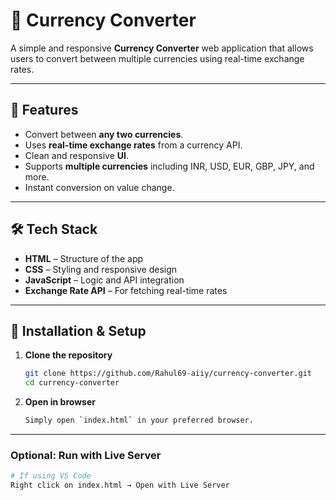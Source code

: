 # 💱 Currency Converter

A simple and responsive **Currency Converter** web application that allows users to convert between multiple currencies using real-time exchange rates.

---

## 📌 Features
- Convert between **any two currencies**.
- Uses **real-time exchange rates** from a currency API.
- Clean and responsive **UI**.
- Supports **multiple currencies** including INR, USD, EUR, GBP, JPY, and more.
- Instant conversion on value change.

---

## 🛠️ Tech Stack
- **HTML** – Structure of the app  
- **CSS** – Styling and responsive design  
- **JavaScript** – Logic and API integration  
- **Exchange Rate API** – For fetching real-time rates  

---

## 🚀 Installation & Setup

1. **Clone the repository**
   ```bash
   git clone https://github.com/Rahul69-aiiy/currency-converter.git
   cd currency-converter
2. **Open in browser**
   ```bash
   Simply open `index.html` in your preferred browser.

---

### Optional: Run with Live Server
```bash
# If using VS Code
Right click on index.html → Open with Live Server
